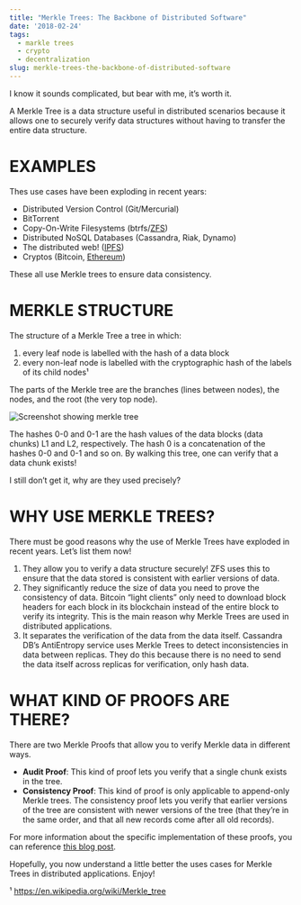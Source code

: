 ```yaml
---
title: "Merkle Trees: The Backbone of Distributed Software"
date: '2018-02-24'
tags:
  - markle trees
  - crypto
  - decentralization
slug: merkle-trees-the-backbone-of-distributed-software
---
```



I know it sounds complicated, but bear with me, it’s worth it.

A Merkle Tree is a data structure useful in distributed scenarios because it allows one to securely verify data structures without having to transfer the entire data structure.

# EXAMPLES

Thes use cases have been exploding in recent years:

- Distributed Version Control (Git/Mercurial)
- BitTorrent
- Copy-On-Write Filesystems (btrfs/[ZFS](https://blogs.oracle.com/bonwick/zfs-end-to-end-data-integrity))
- Distributed NoSQL Databases (Cassandra, Riak, Dynamo)
- The distributed web! ([IPFS](https://taravancil.com/blog/how-merkle-trees-enable-decentralized-web/))
- Cryptos (Bitcoin, [Ethereum](https://blog.ethereum.org/2015/11/15/merkling-in-ethereum/))

These all use Merkle trees to ensure data consistency.

# MERKLE STRUCTURE
The structure of a Merkle Tree  a tree in which:

 1. every leaf node is labelled with the hash of a data block
 2. every non-leaf node is labelled with the cryptographic hash of the labels of its child nodes¹

The parts of the Merkle tree are the branches (lines between nodes), the nodes, and the root (the very top node).

<p><img src="https://www.noqcks.io/img/merkle-tree-structure.png" alt="Screenshot showing merkle tree"></p>

The hashes 0-0 and 0-1 are the hash values of the data blocks (data chunks) L1 and L2, respectively. The hash 0 is a concatenation of the hashes 0-0 and 0-1 and so on. By walking this tree, one can verify that a data chunk exists!

I still don’t get it, why are they used precisely?

# WHY USE MERKLE TREES?

There must be good reasons why the use of Merkle Trees have exploded in recent years. Let’s list them now!

1. They allow you to verify a data structure securely! ZFS uses this to ensure that the data stored is consistent with earlier versions of data.
2. They significantly reduce the size of data you need to prove the consistency of data. Bitcoin “light clients” only need to download block headers for each block in its blockchain instead of the entire block to verify its integrity. This is the main reason why Merkle Trees are used in distributed applications.
3. It separates the verification of the data from the data itself. Cassandra DB’s AntiEntropy service uses Merkle Trees to detect inconsistencies in data between replicas. They do this because there is no need to send the data itself across replicas for verification, only hash data.


# WHAT KIND OF PROOFS ARE THERE?


There are two Merkle Proofs that allow you to verify Merkle data in different ways.

- **Audit Proof**: This kind of proof lets you verify that a single chunk exists in the tree.
- **Consistency Proof**: This kind of proof is only applicable to append-only Merkle trees.  The consistency proof lets you verify that earlier versions of the tree are consistent with newer versions of the tree (that they’re in the same order, and that all new records come after all old records).

For more information about the specific implementation of these proofs, you can reference [this blog post](https://www.codeproject.com/Articles/1176140/Understanding-Merkle-Trees-Why-use-them-who-uses-t#WhoUsesMerkleTrees2).

Hopefully, you now understand a little better the uses cases for Merkle Trees in distributed applications. Enjoy!

¹ https://en.wikipedia.org/wiki/Merkle_tree

